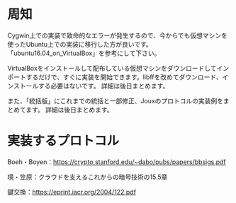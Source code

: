 # 周知

Cygwin上での実装で致命的なエラーが発生するので、今からでも仮想マシンを使ったUbuntu上での実装に移行した方が良いです。「ubuntu16.04_on_VirtualBox」を参考にして下さい。

VirtualBoxをインストールして配布している仮想マシンをダウンロードしてインポートするだけで、すぐに実装を開始できます。libffを改めてダウンロード、インストールする必要はないです。
詳細は後日まとめます。

また、「統括版」にこれまでの統括と一部修正、Jouxのプロトコルの実装例をまとめてます。
詳細は後日まとめます。

# 実装するプロトコル

Boeh・Boyen：https://crypto.stanford.edu/~dabo/pubs/papers/bbsigs.pdf

境・笠原：クラウドを支えるこれからの暗号技術の15.5章

鍵交換：https://eprint.iacr.org/2004/122.pdf
